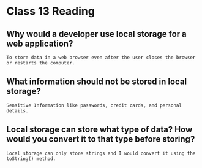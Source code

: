 # Class 13 Reading

## Why would a developer use local storage for a web application?

    To store data in a web browser even after the user closes the browser or restarts the computer.

## What information should not be stored in local storage?

    Sensitive Information like passwords, credit cards, and personal details.

## Local storage can store what type of data? How would you convert it to that type before storing?

    Local storage can only store strings and I would convert it using the toString() method.
    